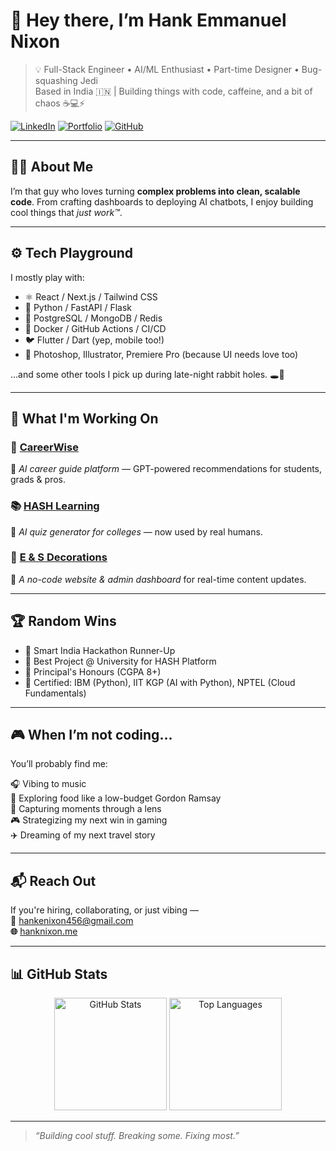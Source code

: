 # 👋 Hey there, I’m Hank Emmanuel Nixon

> 💡 Full-Stack Engineer • AI/ML Enthusiast • Part-time Designer • Bug-squashing Jedi  
> Based in India 🇮🇳 | Building things with code, caffeine, and a bit of chaos ☕️💻⚡

[![LinkedIn](https://img.shields.io/badge/LinkedIn-blue?style=flat-square&logo=linkedin)](https://www.linkedin.com/in/hanknixon/)
[![Portfolio](https://img.shields.io/badge/Portfolio-Online-green?style=flat-square&logo=vercel)](https://www.hanknixon.me/)
[![GitHub](https://img.shields.io/badge/GitHub-@hanknixon-black?style=flat-square&logo=github)](https://github.com/hanknixon)

---

## 🧑‍💻 About Me

I’m that guy who loves turning **complex problems into clean, scalable code**. From crafting dashboards to deploying AI chatbots, I enjoy building cool things that *just work™*.

---

## ⚙️ Tech Playground

I mostly play with:

- ⚛️ React / Next.js / Tailwind CSS  
- 🐍 Python / FastAPI / Flask  
- 🐘 PostgreSQL / MongoDB / Redis  
- 🐳 Docker / GitHub Actions / CI/CD  
- 🐦 Flutter / Dart (yep, mobile too!)  
- 🎨 Photoshop, Illustrator, Premiere Pro (because UI needs love too)

...and some other tools I pick up during late-night rabbit holes. 🕳️🐇

---

## 🚀 What I'm Working On

### 🎯 [CareerWise](https://github.com/hanknixon/CareerWise)  
🧠 *AI career guide platform* — GPT-powered recommendations for students, grads & pros.  


### 📚 [HASH Learning](https://github.com/hanknixon/Hash)  
🧪 *AI quiz generator for colleges* — now used by real humans.  


### 🎨 [E & S Decorations](https://www.esdecorations.in/)  
🎉 *A no-code website & admin dashboard* for real-time content updates.  

---

## 🏆 Random Wins

- 🥈 Smart India Hackathon Runner-Up  
- 🏅 Best Project @ University for HASH Platform  
- 🧠 Principal's Honours (CGPA 8+)  
- 📜 Certified: IBM (Python), IIT KGP (AI with Python), NPTEL (Cloud Fundamentals)

---

## 🎮 When I’m not coding...

You’ll probably find me:

🎧 Vibing to music  
🍜 Exploring food like a low-budget Gordon Ramsay  
📸 Capturing moments through a lens  
🎮 Strategizing my next win in gaming  
✈️ Dreaming of my next travel story

---

## 📬 Reach Out

If you're hiring, collaborating, or just vibing —  
**📧** hankenixon456@gmail.com  
**🌐** [hanknixon.me](https://www.hanknixon.me/)

---

## 📊 GitHub Stats

<p align="center">
  <img src="https://github-readme-stats.vercel.app/api?username=hanknixon&show_icons=true&theme=github_dark" alt="GitHub Stats" height="180" />
  <img src="https://github-readme-stats.vercel.app/api/top-langs/?username=hanknixon&layout=compact&theme=github_dark" alt="Top Languages" height="180" />
</p>

---

> _“Building cool stuff. Breaking some. Fixing most.”_
